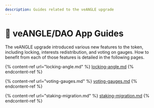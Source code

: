 ```yaml
---
description: Guides related to the veANGLE upgrade
---
```


# 📔 veANGLE/DAO App Guides

The veANGLE upgrade introduced various new features to the token, including locking, interests redistribution, and voting on gauges. How to benefit from each of those features is detailed in the following pages.

{% content-ref url="locking-angle.md" %}
[locking-angle.md](locking-angle.md)
{% endcontent-ref %}

{% content-ref url="voting-gauges.md" %}
[voting-gauges.md](voting-gauges.md)
{% endcontent-ref %}

{% content-ref url="staking-migration.md" %}
[staking-migration.md](staking-migration.md)
{% endcontent-ref %}
